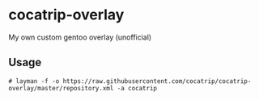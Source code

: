 # cocatrip-overlay
My own custom gentoo overlay (unofficial)

## Usage
```
# layman -f -o https://raw.githubusercontent.com/cocatrip/cocatrip-overlay/master/repository.xml -a cocatrip
```
